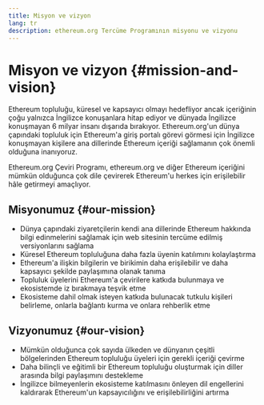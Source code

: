```yaml
---
title: Misyon ve vizyon
lang: tr
description: ethereum.org Tercüme Programının misyonu ve vizyonu
---
```


# Misyon ve vizyon {#mission-and-vision}

Ethereum topluluğu, küresel ve kapsayıcı olmayı hedefliyor ancak içeriğinin çoğu yalnızca İngilizce konuşanlara hitap ediyor ve dünyada İngilizce konuşmayan 6 milyar insanı dışarıda bırakıyor. Ethereum.org'un dünya çapındaki topluluk için Ethereum'a giriş portalı görevi görmesi için İngilizce konuşmayan kişilere ana dillerinde Ethereum içeriği sağlamanın çok önemli olduğuna inanıyoruz.

Ethereum.org Çeviri Programı, ethereum.org ve diğer Ethereum içeriğini mümkün olduğunca çok dile çevirerek Ethereum'u herkes için erişilebilir hâle getirmeyi amaçlıyor.

## Misyonumuz {#our-mission}

- Dünya çapındaki ziyaretçilerin kendi ana dillerinde Ethereum hakkında bilgi edinmelerini sağlamak için web sitesinin tercüme edilmiş versiyonlarını sağlama
- Küresel Ethereum topluluğuna daha fazla üyenin katılımını kolaylaştırma
- Ethereum'a ilişkin bilgilerin ve birikimin daha erişilebilir ve daha kapsayıcı şekilde paylaşımına olanak tanıma
- Topluluk üyelerini Ethereum'a çevirilere katkıda bulunmaya ve ekosistemde iz bırakmaya teşvik etme
- Ekosisteme dahil olmak isteyen katkıda bulunacak tutkulu kişileri belirleme, onlarla bağlantı kurma ve onlara rehberlik etme

## Vizyonumuz {#our-vision}

- Mümkün olduğunca çok sayıda ülkeden ve dünyanın çeşitli bölgelerinden Ethereum topluluğu üyeleri için gerekli içeriği çevirme
- Daha bilinçli ve eğitimli bir Ethereum topluluğu oluşturmak için diller arasında bilgi paylaşımını destekleme
- İngilizce bilmeyenlerin ekosisteme katılmasını önleyen dil engellerini kaldırarak Ethereum'un kapsayıcılığını ve erişilebilirliğini artırma
